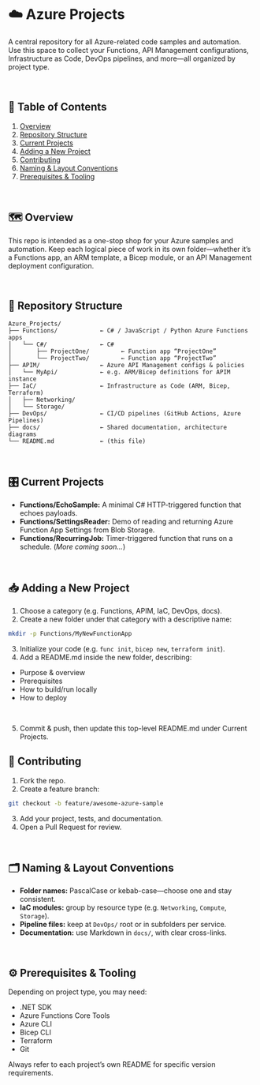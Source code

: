 # ☁️ Azure Projects

A central repository for all Azure-related code samples and automation.  
Use this space to collect your Functions, API Management configurations, Infrastructure as Code, DevOps pipelines, and more—all organized by project type.

<br>

## 📖 Table of Contents

1. [Overview](#overview)  
2. [Repository Structure](#repository-structure)  
3. [Current Projects](#current-projects)  
4. [Adding a New Project](#adding-a-new-project)  
5. [Contributing](#contributing)  
6. [Naming & Layout Conventions](#naming--layout-conventions)  
7. [Prerequisites & Tooling](#prerequisites--tooling)  

<br>

## 🗺 Overview

This repo is intended as a one-stop shop for your Azure samples and automation. Keep each logical piece of work in its own folder—whether it’s a Functions app, an ARM template, a Bicep module, or an API Management deployment configuration.

<br>

## 📁 Repository Structure

```plaintext
Azure_Projects/
├── Functions/            ← C# / JavaScript / Python Azure Functions apps
│   └── C#/               ← C#
│       ├── ProjectOne/         ← Function app “ProjectOne”
│       └── ProjectTwo/         ← Function app “ProjectTwo”
├── APIM/                 ← Azure API Management configs & policies
│   └── MyApi/            ← e.g. ARM/Bicep definitions for APIM instance
├── IaC/                  ← Infrastructure as Code (ARM, Bicep, Terraform)
│   ├── Networking/       
│   └── Storage/
├── DevOps/               ← CI/CD pipelines (GitHub Actions, Azure Pipelines)
├── docs/                 ← Shared documentation, architecture diagrams
└── README.md             ← (this file)
```

<br>

## 🎛 Current Projects

- **Functions/EchoSample:**
    A minimal C# HTTP-triggered function that echoes payloads.
- **Functions/SettingsReader:**
    Demo of reading and returning Azure Function App Settings from Blob Storage.
- **Functions/RecurringJob:**
    Timer-triggered function that runs on a schedule.
(*More coming soon…*)

<br>

## 📥 Adding a New Project

1. Choose a category (e.g. Functions, APIM, IaC, DevOps, docs).
2. Create a new folder under that category with a descriptive name:
```bash
mkdir -p Functions/MyNewFunctionApp
```
3. Initialize your code (e.g. `func init`, `bicep new`, `terraform init`).
4. Add a README.md inside the new folder, describing:
- Purpose & overview
- Prerequisites
- How to build/run locally
- How to deploy

<br>

5. Commit & push, then update this top-level README.md under Current Projects.

## 🤝 Contributing
1. Fork the repo.
2. Create a feature branch:

```bash
git checkout -b feature/awesome-azure-sample
```
3. Add your project, tests, and documentation.
4. Open a Pull Request for review.

<br>

## 🗂 Naming & Layout Conventions

- **Folder names:** PascalCase or kebab-case—choose one and stay consistent.
- **IaC modules:** group by resource type (e.g. `Networking`, `Compute`, `Storage`).
- **Pipeline files:** keep at `DevOps/` root or in subfolders per service.
- **Documentation:** use Markdown in `docs/`, with clear cross-links.

<br>

## ⚙️ Prerequisites & Tooling

Depending on project type, you may need:
- .NET SDK
- Azure Functions Core Tools
- Azure CLI
- Bicep CLI
- Terraform
- Git

Always refer to each project’s own README for specific version requirements.




